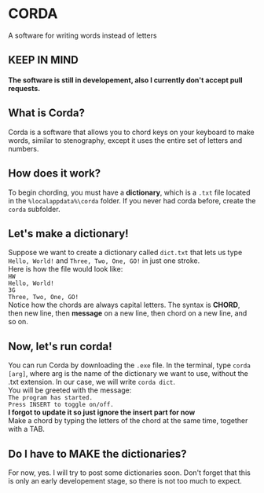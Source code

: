 # CORDA
A software for writing words instead of letters
## KEEP IN MIND
#### The software is still in developement, also I currently don't accept pull requests.
## What is Corda?
Corda is a software that allows you to chord keys on your keyboard to make words, similar to stenography, except it uses the entire set of letters and numbers.
## How does it work?
To begin chording, you must have a **dictionary**, which is a `.txt` file located in the `%localappdata%\corda` folder. If you never had corda before, create the `corda` subfolder.
## Let's make a dictionary!
Suppose we want to create a dictionary called `dict.txt` that lets us type `Hello, World!` and `Three, Two, One, GO!` in just one stroke.<br>
Here is how the file would look like:<br>
`HW`<br>
`Hello, World!`<br>
`3G`<br>
`Three, Two, One, GO!`<br>
Notice how the chords are always capital letters. The syntax is **CHORD**, then new line, then **message** on a new line, then chord on a new line, and so on.
## Now, let's run corda!
You can run Corda by downloading the `.exe` file. In the terminal, type `corda [arg]`, where arg is the name of the dictionary we want to use, without the .txt extension. In our case, we will write `corda dict`.<br>
You will be greeted with the message:<br>
`The program has started.`<br>
`Press INSERT to toggle on/off.`<br>
**I forgot to update it so just ignore the insert part for now**<br>
Make a chord by typing the letters of the chord at the same time, together with a TAB.
## Do I have to MAKE the dictionaries?
For now, yes. I will try to post some dictionaries soon. Don't forget that this is only an early developement stage, so there is not too much to expect.
